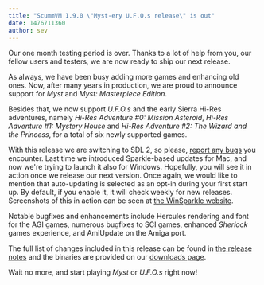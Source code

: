 ```yaml
---
title: "ScummVM 1.9.0 \"Myst-ery U.F.O.s release\" is out"
date: 1476711360
author: sev
---
```


Our one month testing period is over. Thanks to a lot of help from you, our fellow users and testers, we are now ready to ship our next release.

As always, we have been busy adding more games and enhancing old ones. Now, after many years in production, we are proud to announce support for *Myst* and *Myst: Masterpiece Edition*.

Besides that, we now support *U.F.O.s* and the early Sierra Hi-Res adventures, namely *Hi-Res Adventure #0: Mission Asteroid*, *Hi-Res Adventure #1: Mystery House* and *Hi-Res Adventure #2: The Wizard and the Princess*, for a total of six newly supported games.

With this release we are switching to SDL 2, so please, [report any bugs](https://bugs.scummvm.org) you encounter. Last time we introduced Sparkle-based updates for Mac, and now we're trying to launch it also for Windows. Hopefully, you will see it in action once we release our next version. Once again, we would like to mention that auto-updating is selected as an opt-in during your first start up. By default, if you enable it, it will check weekly for new releases. Screenshots of this in action can be seen at [the WinSparkle website](https://winsparkle.org).

Notable bugfixes and enhancements include Hercules rendering and font for the AGI games, numerous bugfixes to SCI games, enhanced *Sherlock* games experience, and AmiUpdate on the Amiga port.

The full list of changes included in this release can be found in [the release notes](/frs/scummvm/1.9.0/ReleaseNotes) and the binaries are provided on our [downloads page](/downloads/).

Wait no more, and start playing *Myst* or *U.F.O.s* right now!
